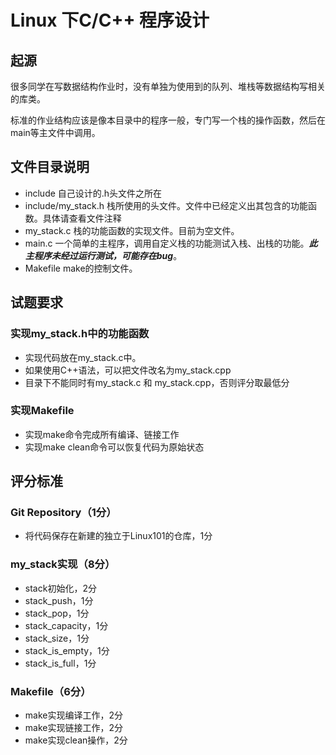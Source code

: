 # Linux 下C/C++ 程序设计

## 起源
很多同学在写数据结构作业时，没有单独为使用到的队列、堆栈等数据结构写相关的库类。

标准的作业结构应该是像本目录中的程序一般，专门写一个栈的操作函数，然后在main等主文件中调用。

## 文件目录说明
+ include 自己设计的.h头文件之所在
+ include/my_stack.h 栈所使用的头文件。文件中已经定义出其包含的功能函数。具体请查看文件注释
+ my_stack.c 栈的功能函数的实现文件。目前为空文件。
+ main.c 一个简单的主程序，调用自定义栈的功能测试入栈、出栈的功能。***此主程序未经过运行测试，可能存在bug***。
+ Makefile make的控制文件。

## 试题要求

### 实现my_stack.h中的功能函数
+ 实现代码放在my_stack.c中。
+ 如果使用C++语法，可以把文件改名为my_stack.cpp
+ 目录下不能同时有my_stack.c 和 my_stack.cpp，否则评分取最低分

### 实现Makefile
+ 实现make命令完成所有编译、链接工作
+ 实现make clean命令可以恢复代码为原始状态

## 评分标准

### Git Repository（1分）
+ 将代码保存在新建的独立于Linux101的仓库，1分

### my_stack实现（8分）
+ stack初始化，2分
+ stack_push，1分
+ stack_pop，1分
+ stack_capacity，1分
+ stack_size，1分
+ stack_is_empty，1分
+ stack_is_full，1分

### Makefile（6分）
+ make实现编译工作，2分
+ make实现链接工作，2分
+ make实现clean操作，2分
